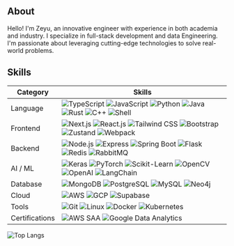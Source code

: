 ## About

Hello! I'm Zeyu, an innovative engineer with experience in both
academia and industry. I specialize in full-stack development and data
Engineering. I'm passionate about leveraging cutting-edge technologies to solve real-world problems.

## Skills

| Category       | Skills                                                                                                                                                                                                                                                                                                                                                                                    |
| -------------- | ----------------------------------------------------------------------------------------------------------------------------------------------------------------------------------------------------------------------------------------------------------------------------------------------------------------------------------------------------------------------------------------- |
| Language       | ![TypeScript](https://img.shields.io/badge/TypeScript-3178C6) ![JavaScript](https://img.shields.io/badge/JavaScript-F0DB4F) ![Python](https://img.shields.io/badge/Python-3776AB) ![Java](https://img.shields.io/badge/Java-007396) ![Rust](https://img.shields.io/badge/Rust-B7410E) ![C++](https://img.shields.io/badge/C++-00599C) ![Shell](https://img.shields.io/badge/Shell-4EAA25) |
| Frontend       | ![Next.js](https://img.shields.io/badge/Next.js-000000) ![React.js](https://img.shields.io/badge/React.js-00D8FF) ![Tailwind CSS](https://img.shields.io/badge/Tailwind%20CSS-06B6D4) ![Bootstrap](https://img.shields.io/badge/Bootstrap-7952B3) ![Zustand](https://img.shields.io/badge/Zustand-ECB246) ![Webpack](https://img.shields.io/badge/Webpack-8DD6F9)                         |
| Backend        | ![Node.js](https://img.shields.io/badge/Node.js-339933) ![Express](https://img.shields.io/badge/Express-000000) ![Spring Boot](https://img.shields.io/badge/Spring%20Boot-6DB33F) ![Flask](https://img.shields.io/badge/Flask-000000) ![Redis](https://img.shields.io/badge/Redis-DC382D) ![RabbitMQ](https://img.shields.io/badge/RabbitMQ-FF6600)                                       |
| AI / ML        | ![Keras](https://img.shields.io/badge/Keras-D00000) ![PyTorch](https://img.shields.io/badge/PyTorch-EE4C2C) ![Scikit-Learn](https://img.shields.io/badge/Scikit%20Learn-F7931E) ![OpenCV](https://img.shields.io/badge/OpenCV-5C3EE8) ![OpenAI](https://img.shields.io/badge/OpenAI-000000) ![LangChain](https://img.shields.io/badge/LangChain-65C6A4)                                   |
| Database       | ![MongoDB](https://img.shields.io/badge/MongoDB-47A248) ![PostgreSQL](https://img.shields.io/badge/PostgreSQL-336791) ![MySQL](https://img.shields.io/badge/MySQL-4479A1) ![Neo4j](https://img.shields.io/badge/Neo4j-4581C3)                                                                                                                                                             |
| Cloud          | ![AWS](https://img.shields.io/badge/AWS-232F3E) ![GCP](https://img.shields.io/badge/Google%20Cloud-4285F4) ![Supabase](https://img.shields.io/badge/Supabase-3ECF8E)                                                                                                                                                                                                                      |
| Tools          | ![Git](https://img.shields.io/badge/Git-F05032) ![Linux](https://img.shields.io/badge/Linux-000000) ![Docker](https://img.shields.io/badge/Docker-2496ED) ![Kubernetes](https://img.shields.io/badge/Kubernetes-326CE5)                                                                                                                                                                   |
| Certifications | ![AWS SAA](https://img.shields.io/badge/AWS%20Solutions%20Architect%20Associate-232F3E) ![Google Data Analytics](https://img.shields.io/badge/Google%20Data%20Analytics-4285F4)                                                                                                                                                                                                           |

<!-- ![GitHub账户信息统计](https://github-stats.ubrong.com/api?username=zeyu-chen&show_icons=true&theme=tokyonight) -->

![Top Langs](https://github-readme-stats.vercel.app/api/top-langs/?username=zeyu-chen&layout=compact&theme=transparent)

